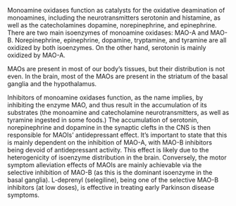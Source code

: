 Monoamine oxidases function as catalysts for the oxidative deamination of monoamines, including the neurotransmitters serotonin and histamine, as well as the catecholamines dopamine, norepinephrine, and epinephrine. There are two main isoenzymes of monoamine oxidases: MAO-A and MAO-B. Norepinephrine, epinephrine, dopamine, tryptamine, and tyramine are all oxidized by both isoenzymes. On the other hand, serotonin is mainly oxidized by MAO-A.

MAOs are present in most of our body’s tissues, but their distribution is not even. In the brain, most of the MAOs are present in the striatum of the basal ganglia and the hypothalamus.

Inhibitors of monoamine oxidases function, as the name implies, by inhibiting the enzyme MAO, and thus result in the accumulation of its substrates (the monoamine and catecholamine neurotransmitters, as well as tyramine ingested in some foods.) The accumulation of serotonin, norepinephrine and dopamine in the synaptic clefts in the CNS is then responsible for MAOIs’ antidepressant effect. It’s important to state that this is mainly dependent on the inhibition of MAO-A, with MAO-B inhibitors being devoid of antidepressant activity. This effect is likely due to the heterogenicity of isoenzyme distribution in the brain. Conversely, the motor symptom alleviation effects of MAOIs are mainly achievable via the selective inhibition of MAO-B (as this is the dominant isoenzyme in the basal ganglia). L-deprenyl (selegiline), being one of the selective MAO-B inhibitors (at low doses), is effective in treating early Parkinson disease symptoms.